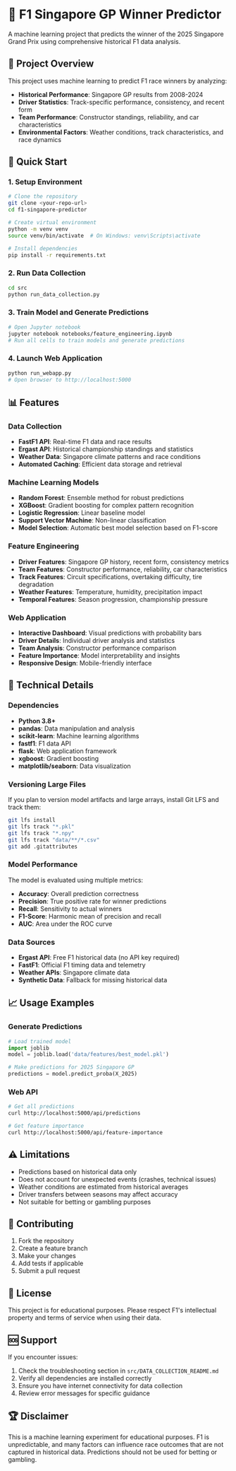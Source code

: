 # 🏁 F1 Singapore GP Winner Predictor

A machine learning project that predicts the winner of the 2025 Singapore Grand Prix using comprehensive historical F1 data analysis.

## 🎯 Project Overview

This project uses machine learning to predict F1 race winners by analyzing:
- **Historical Performance**: Singapore GP results from 2008-2024
- **Driver Statistics**: Track-specific performance, consistency, and recent form
- **Team Performance**: Constructor standings, reliability, and car characteristics
- **Environmental Factors**: Weather conditions, track characteristics, and race dynamics

## 🚀 Quick Start

### 1. Setup Environment
```bash
# Clone the repository
git clone <your-repo-url>
cd f1-singapore-predictor

# Create virtual environment
python -m venv venv
source venv/bin/activate  # On Windows: venv\Scripts\activate

# Install dependencies
pip install -r requirements.txt
```

### 2. Run Data Collection
```bash
cd src
python run_data_collection.py
```

### 3. Train Model and Generate Predictions
```bash
# Open Jupyter notebook
jupyter notebook notebooks/feature_engineering.ipynb
# Run all cells to train models and generate predictions
```

### 4. Launch Web Application
```bash
python run_webapp.py
# Open browser to http://localhost:5000
```

## 📊 Features

### Data Collection
- **FastF1 API**: Real-time F1 data and race results
- **Ergast API**: Historical championship standings and statistics
- **Weather Data**: Singapore climate patterns and race conditions
- **Automated Caching**: Efficient data storage and retrieval

### Machine Learning Models
- **Random Forest**: Ensemble method for robust predictions
- **XGBoost**: Gradient boosting for complex pattern recognition
- **Logistic Regression**: Linear baseline model
- **Support Vector Machine**: Non-linear classification
- **Model Selection**: Automatic best model selection based on F1-score

### Feature Engineering
- **Driver Features**: Singapore GP history, recent form, consistency metrics
- **Team Features**: Constructor performance, reliability, car characteristics
- **Track Features**: Circuit specifications, overtaking difficulty, tire degradation
- **Weather Features**: Temperature, humidity, precipitation impact
- **Temporal Features**: Season progression, championship pressure

### Web Application
- **Interactive Dashboard**: Visual predictions with probability bars
- **Driver Details**: Individual driver analysis and statistics
- **Team Analysis**: Constructor performance comparison
- **Feature Importance**: Model interpretability and insights
- **Responsive Design**: Mobile-friendly interface


## 🔧 Technical Details

### Dependencies
- **Python 3.8+**
- **pandas**: Data manipulation and analysis
- **scikit-learn**: Machine learning algorithms
- **fastf1**: F1 data API
- **flask**: Web application framework
- **xgboost**: Gradient boosting
- **matplotlib/seaborn**: Data visualization

### Versioning Large Files
If you plan to version model artifacts and large arrays, install Git LFS and track them:
```bash
git lfs install
git lfs track "*.pkl"
git lfs track "*.npy"
git lfs track "data/**/*.csv"
git add .gitattributes
```

### Model Performance
The model is evaluated using multiple metrics:
- **Accuracy**: Overall prediction correctness
- **Precision**: True positive rate for winner predictions
- **Recall**: Sensitivity to actual winners
- **F1-Score**: Harmonic mean of precision and recall
- **AUC**: Area under the ROC curve

### Data Sources
- **Ergast API**: Free F1 historical data (no API key required)
- **FastF1**: Official F1 timing data and telemetry
- **Weather APIs**: Singapore climate data
- **Synthetic Data**: Fallback for missing historical data

## 📈 Usage Examples

### Generate Predictions
```python
# Load trained model
import joblib
model = joblib.load('data/features/best_model.pkl')

# Make predictions for 2025 Singapore GP
predictions = model.predict_proba(X_2025)
```

### Web API
```bash
# Get all predictions
curl http://localhost:5000/api/predictions

# Get feature importance
curl http://localhost:5000/api/feature-importance
```

## ⚠️ Limitations

- Predictions based on historical data only
- Does not account for unexpected events (crashes, technical issues)
- Weather conditions are estimated from historical averages
- Driver transfers between seasons may affect accuracy
- Not suitable for betting or gambling purposes

## 🤝 Contributing

1. Fork the repository
2. Create a feature branch
3. Make your changes
4. Add tests if applicable
5. Submit a pull request

## 📄 License

This project is for educational purposes. Please respect F1's intellectual property and terms of service when using their data.

## 🆘 Support

If you encounter issues:
1. Check the troubleshooting section in `src/DATA_COLLECTION_README.md`
2. Verify all dependencies are installed correctly
3. Ensure you have internet connectivity for data collection
4. Review error messages for specific guidance

## 🏆 Disclaimer

This is a machine learning experiment for educational purposes. F1 is unpredictable, and many factors can influence race outcomes that are not captured in historical data. Predictions should not be used for betting or gambling.

